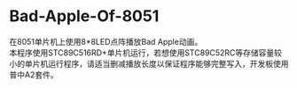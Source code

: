 # Bad-Apple-Of-8051
在8051单片机上使用8*8LED点阵播放Bad Apple动画。  
本程序使用STC89C516RD+单片机运行，若想使用STC89C52RC等存储容量较小的单片机运行程序，请适当删减播放长度以保证程序能够完整写入，开发板使用普中A2套件。  

